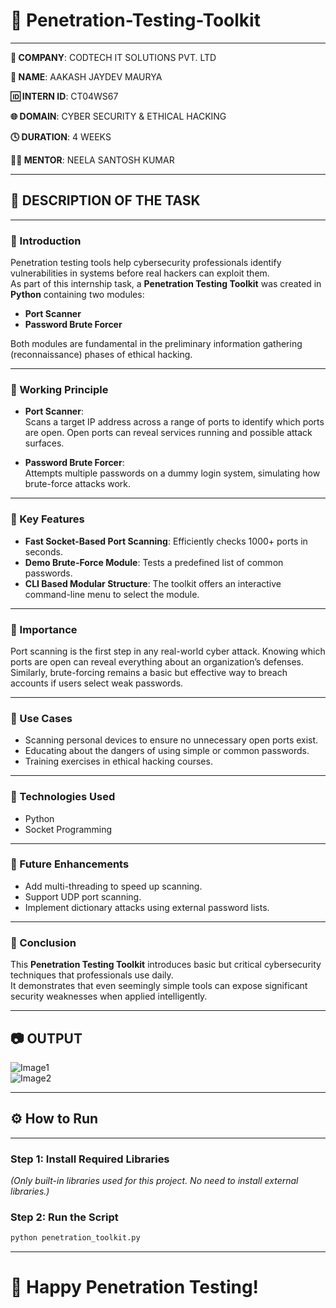 # 📂 Penetration-Testing-Toolkit

---

**🏢 COMPANY**: CODTECH IT SOLUTIONS PVT. LTD

**👤 NAME**: AAKASH JAYDEV MAURYA

**🆔 INTERN ID**: CT04WS67

**🌐 DOMAIN**: CYBER SECURITY & ETHICAL HACKING

**🕓 DURATION**: 4 WEEKS

**👨‍🏫 MENTOR**: NEELA SANTOSH KUMAR

---

## 📜 DESCRIPTION OF THE TASK

---

### 🔹 Introduction

Penetration testing tools help cybersecurity professionals identify vulnerabilities in systems before real hackers can exploit them.  
As part of this internship task, a **Penetration Testing Toolkit** was created in **Python** containing two modules:

- **Port Scanner**
- **Password Brute Forcer**

Both modules are fundamental in the preliminary information gathering (reconnaissance) phases of ethical hacking.

---

### 🔹 Working Principle

- **Port Scanner**:  
  Scans a target IP address across a range of ports to identify which ports are open. Open ports can reveal services running and possible attack surfaces.

- **Password Brute Forcer**:  
  Attempts multiple passwords on a dummy login system, simulating how brute-force attacks work.

---

### 🔹 Key Features

- **Fast Socket-Based Port Scanning**: Efficiently checks 1000+ ports in seconds.
- **Demo Brute-Force Module**: Tests a predefined list of common passwords.
- **CLI Based Modular Structure**: The toolkit offers an interactive command-line menu to select the module.

---

### 🔹 Importance

Port scanning is the first step in any real-world cyber attack. Knowing which ports are open can reveal everything about an organization’s defenses.  
Similarly, brute-forcing remains a basic but effective way to breach accounts if users select weak passwords.

---

### 🔹 Use Cases

- Scanning personal devices to ensure no unnecessary open ports exist.
- Educating about the dangers of using simple or common passwords.
- Training exercises in ethical hacking courses.

---

### 🔹 Technologies Used

- Python
- Socket Programming

---

### 🔹 Future Enhancements

- Add multi-threading to speed up scanning.
- Support UDP port scanning.
- Implement dictionary attacks using external password lists.

---

### 🔹 Conclusion

This **Penetration Testing Toolkit** introduces basic but critical cybersecurity techniques that professionals use daily.  
It demonstrates that even seemingly simple tools can expose significant security weaknesses when applied intelligently.

---

## 📷 OUTPUT

![Image1](https://github.com/user-attachments/assets/54ed8e45-7d87-4c27-983a-67dc2d1cb6d4)  
![Image2](https://github.com/user-attachments/assets/49d9d34a-23f3-41bc-a644-aa4462f826ce)

---

## ⚙️ How to Run

---

### Step 1: Install Required Libraries

*(Only built-in libraries used for this project. No need to install external libraries.)*

### Step 2: Run the Script

```bash
python penetration_toolkit.py
```

---

# 🚀 Happy Penetration Testing!
